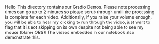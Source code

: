 Hello,
This directory contains our Gradio Demos. Please note processing times can go up to 2 minutes so please scrub through untiil the processing is complete for each video. Additionally, if you raise your volume enough, you will be able to hear my clicking to run through the video, just want to flag that it is not skipping on its own despite not being able to see my mouse (blame OBS)! The videos embedded in our notebook also demonstrate this.
